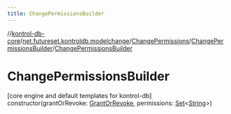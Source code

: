 ```yaml
---
title: ChangePermissionsBuilder
---
```

//[kontrol-db-core](../../../../index.html)/[net.futureset.kontroldb.modelchange](../../index.html)/[ChangePermissions](../index.html)/[ChangePermissionsBuilder](index.html)/[ChangePermissionsBuilder](-change-permissions-builder.html)



# ChangePermissionsBuilder



[core engine and default templates for kontrol-db]\
constructor(grantOrRevoke: [GrantOrRevoke](../../-grant-or-revoke/index.html), permissions: [Set](https://kotlinlang.org/api/latest/jvm/stdlib/kotlin.collections/-set/index.html)&lt;[String](https://kotlinlang.org/api/latest/jvm/stdlib/kotlin/-string/index.html)&gt;)




